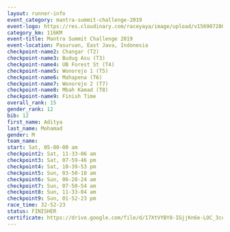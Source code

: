 ```yaml
---
layout: runner-info 
event_category: mantra-summit-challenge-2019 
event-logo: https://res.cloudinary.com/raceyaya/image/upload/v1569072809/logo/mantra-image_segrbx.jpg
category_km: 116KM 
event-title: Mantra Summit Challenge 2019 
event-location: Pasuruan, East Java, Indonesia 
checkpoint-name2: Changar (T2) 
checkpoint-name3: Budug Asu (T3) 
checkpoint-name4: UB Forest St (T4) 
checkpoint-name5: Wonorejo 1 (T5) 
checkpoint-name6: Mahapena (T6) 
checkpoint-name7: Wonorejo 2 (T7) 
checkpoint-name8: Mbah Kamad (T8) 
checkpoint-name9: Finish Time
overall_rank: 15
gender_rank: 12
bib: 12
first_name: Aditya
last_name: Mohamad
gender: M
team_name: 
start: Sat, 05-00-00 am
checkpoint2: Sat, 11-33-06 am
checkpoint3: Sat, 07-59-46 pm
checkpoint4: Sat, 10-39-53 pm
checkpoint5: Sun, 03-50-10 am
checkpoint6: Sun, 06-28-24 am
checkpoint7: Sun, 07-50-54 am
checkpoint8: Sun, 11-33-04 am
checkpoint9: Sun, 01-52-23 pm
race_time: 32-52-23
status: FINISHER
certificate: https://drive.google.com/file/d/17XtVYBY8-IGjjKn6e-LOC_3coCoeJAy8/view?usp=sharing
---
```

